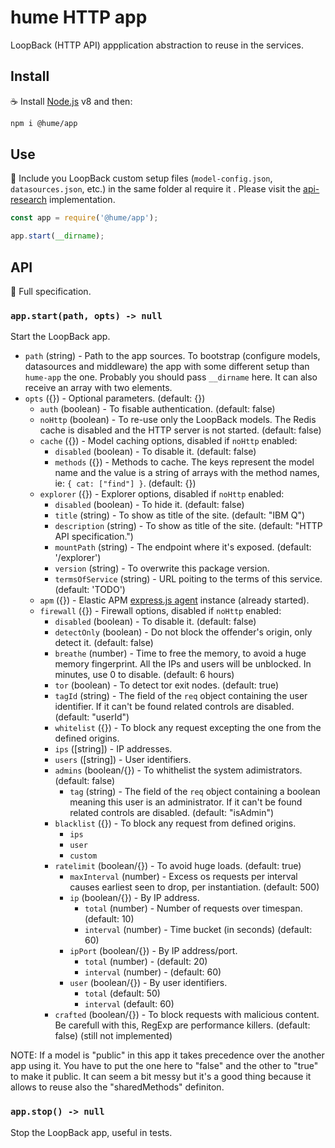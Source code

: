 # hume HTTP app

LoopBack (HTTP API) appplication abstraction to reuse in the services.

## Install

:coffee: Install [Node.js](https://nodejs.org/download) v8 and then:

```sh
npm i @hume/app
```

## Use

:pencil: Include you LoopBack custom setup files (`model-config.json`, `datasources.json`, etc.) in the same folder al require it . Please visit the [api-research](../services/api-research) implementation.

```js
const app = require('@hume/app');

app.start(__dirname);
```

## API

:eyes: Full specification.

### `app.start(path, opts) -> null`

Start the LoopBack app.

- `path` (string) - Path to the app sources. To bootstrap (configure models, datasources and middleware) the app with some different setup than `hume-app` the one. Probably you should pass `__dirname` here. It can also receive an array with two elements.
- `opts` ({}) - Optional parameters. (default: {})
  - `auth` (boolean) - To fisable authentication. (default: false)
  - `noHttp` (boolean) - To re-use only the LoopBack models. The Redis cache is disabled and the HTTP server is not started. (default: false)
  - `cache` ({}) - Model caching options, disabled if `noHttp` enabled:
    - `disabled` (boolean) - To disable it. (default: false)
    - `methods` ({}) - Methods to cache. The keys represent the model name and the value is a string of arrays with the method names, ie: `{ cat: ["find"] }`. (default: {})
  - `explorer` ({}) - Explorer options, disabled if `noHttp` enabled:
    - `disabled` (boolean) - To hide it. (default: false)
    - `title` (string) - To show as title of the site. (default: "IBM Q")
    - `description` (string) - To show as title of the site. (default: "HTTP API specification.")
    - `mountPath` (string) - The endpoint where it's exposed. (default: '/explorer')
    - `version` (string) - To overwrite this package version.
    - `termsOfService` (string) - URL poiting to the terms of this service. (default: 'TODO')
  - `apm` ({}) - Elastic APM [express.js agent](https://www.elastic.co/guide/en/apm/agent/nodejs/current/express.html) instance (already started).
  - `firewall` ({}) - Firewall options, disabled if `noHttp` enabled:
    - `disabled` (boolean) - To disable it. (default: false)
    - `detectOnly` (boolean) - Do not block the offender's origin, only detect it. (default: false)
    - `breathe` (number) - Time to free the memory, to avoid a huge memory fingerprint. All the IPs and users will be unblocked. In minutes, use 0 to disable. (default: 6 hours)
    - `tor` (boolean) - To detect tor exit nodes. (default: true)
    - `tagId` (string) - The field of the `req` object containing the user identifier. If it can't be found related controls are disabled. (default: "userId")
    - `whitelist` ({}) - To block any request excepting the one from the defined origins.
    - `ips` ([string]) - IP addresses.
    - `users` ([string]) - User identifiers.
    - `admins` (boolean/{}) - To whithelist the system adimistrators. (default: false)
      - `tag` (string) - The field of the `req` object containing a boolean meaning this user is an administrator. If it can't be found related controls are disabled. (default: "isAdmin")
    - `blacklist` ({}) - To block any request from defined origins.
      - `ips`
      - `user`
      - `custom`
    - `ratelimit` (boolean/{}) - To avoid huge loads. (default: true)
      - `maxInterval` (number) - Excess os requests per interval causes earliest seen to drop, per instantiation. (default: 500)
      - `ip` (boolean/{}) - By IP address.
        - `total` (number) - Number of requests over timespan. (default: 10)
        - `interval` (number) - Time bucket (in seconds) (default: 60)
      - `ipPort` (boolean/{}) - By IP address/port.
        - `total` (number) - (default: 20)
        - `interval` (number) - (default: 60)
      - `user` (boolean/{}) - By user identifiers.
        - `total` (default: 50)
        - `interval` (default: 60)
    - `crafted` (boolean/{}) - To block requests with malicious content. Be carefull with this, RegExp are performance killers. (default: false) (still not implemented)

NOTE: If a model is "public" in this app it takes precedence over the another app using it. You have to put the one here to "false" and the other to "true" to make it public. It can seem a bit messy but it's a good thing because it allows to reuse also the "sharedMethods" definiton.

### `app.stop() -> null`

Stop the LoopBack app, useful in tests.
